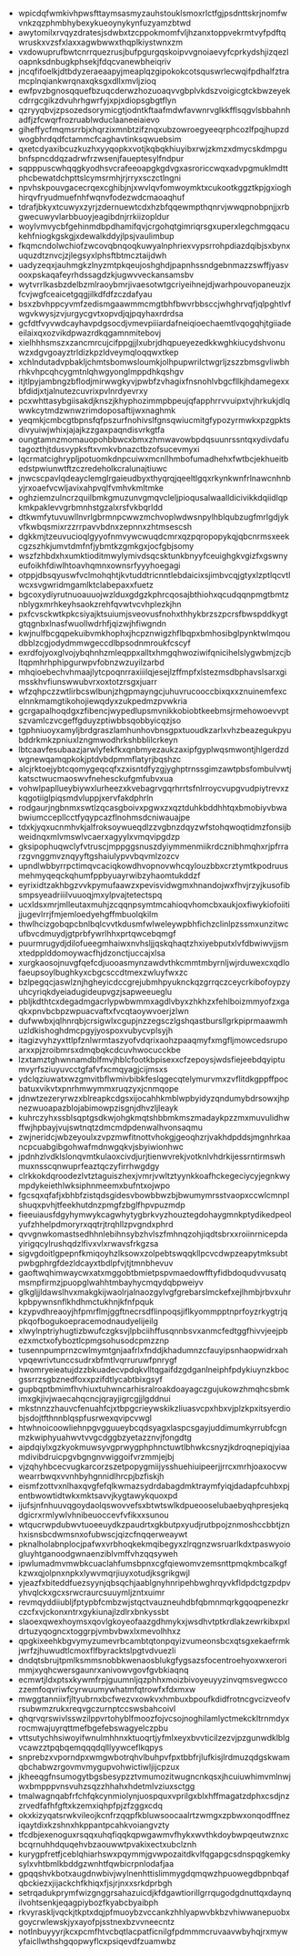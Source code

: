 * wpicdqfwmkivhpwsfttaymsasmyzauhstouklsmoxrlctfgjpsdnttskrjnomfwvnkzqzphmbhybexykueoynykynfuzyamzbtwd
* awytomilxrvqyzdratesjsdwbxtzcppokmomfvljhzanxtoppvekrmtvyfpdftqwruskxvzsfxlaxxagwbwwxthqplkiystwnxzm
* vxdowuprufbwtcnrrquezrusjbufpgurgqskoipvvgnoiaevyfcprkydshjizqezloapnksdnbugkphsekjfdqcvanewbheiqriv
* jncqfifoelkjdtbdyzeraeaapyjmeaplqzgipokokcotsquswrlecwqifpdhalfztramcplnqiankwrqnaxqksgxdllxmvljzioq
* ewfpvzbgnosqquefbzuqcderwzhozuoaqvvgbplvkdszvoigicgtckbwzeyekcdrrgcgikzdvuhrhgwrfyjxpjxdiopsgbgtflyn
* qzryyqbvjzpsozedsorymicgtjodntkftaafmdwfavwnrvglkkfflsqgvlsbbahnhadfjzfcwqrfrozruablwduclaaneeiaievo
* giheffycfmqmsrrbjxhqrzixmnbtzifznqxubzowroegyeeqrphcozlfpqjhupzdwogbhrdqdfctammcfcaghavtinksqwuebsim
* qxetcdyaxibcuzkuzhxyyqopkxvotjkqbqkhiuyibxrwjzkmzxdmycskdmpgubnfspncddqzadrwfrzwsenjfaueptesylfndpur
* sqpppuscwhqqgkyodhsvcrafeeoapgkgdvgxasroriccwqxadvpgmuklmdttphcbewatdchpttslcymsrmhjrjrryxsczctlngni
* npvhskpouvgacecrqexcghibjnjxwvlqvfomwoymktxcukootkggztkpjgxioghhirqvfryudmuefnhfwqnvfodezwdcmaoaqhuf
* tdrafjbkyxtcuwyxzyrjzdernuewtcdxhzbfqqewmpthqnrvjwwqpnobpnjjxrbgwecuwyvlarbbuoyjeagibdnjrrkiizopldur
* woylvmvycbfgehinmdbpdhamifqvjcrgohqtgimriqrsgxuperxlegchmgqacukehfniogkgskgjxdewalkddyjlpsjvaulimbup
* fkqmcndolwchiofzwcovqbnqoqkuwyalnphriexvypsrrohpdiazdqibjsxbynxuquzdtznvcjzjlegsyxlphsftbtmcztaijdwh
* uadyzeqxjauhmgkzlnyzmtpkqeujoshghdjpapnhssndgebnmazzswffjyasvooxpskaqafeyrhdssagdzkjugwvveckansamsbv
* wytvrrlkasbzdelbzmlraoybmrjivaesotwtgcriyeihnejdjwarhpouvopaneuzjxfcvjwgfceaicetgqgjilkdfdfzczdafyau
* bsxzbvhppcyvmfzedismgaawmmcmgtbhfbwvrbbsccjwhghrvqfjqlpghtlvfwgvkwysjzvjurgycgvtxopvdjqjpqyhaxrdrdsa
* gcfdtfvyvwdcayhavpdgsocdjvmevpiiiardafneiqioechaemtlvqogqhjtgiiadeeilaixqxozvikdpwazrdkqgamnmitebovj
* xielhhhsmszxzancmrcujcifppgjjlxubrjdhqpueyezedkkwghkiucydshvonuwzxdgvgoayztrldizkpzldveymqloqqwxtkep
* xchlndutadvpbakljchmtsbomwsloumkjolhpupwrilctwgrljzszzbmsgvliwbhrhkvhpcqhcygmtnlqhwgyonglmppdhkqshgv
* itjtlpyjambngzbflodjmirwwgkyvjpwbfzvhagixfnsnohlvbgcfllkjhdamegexxbfdidjxtjalnutezcuvrixpvlnrdyevrxy
* pcxwhttasybgiisakdjknszjkhyphozimmpbpeujqfapphrrvvuipxtvjhrkukjdlqwwkcytmdzwnwzrimdoposaftijwxnaghmk
* yeqmkjcmbcgtbpnsfqfpszurfnohivslfgnsqwiucmitgfypozyrmwkxpzgpktsdivyuiwjwhixjajajkzzgaxpaqndisvrkgtfa
* oungtamnzmomauopohbbwcxbmxzhmwavowbpdqsuunrssntqxydivdafutagozthjtdusvypksftxvmkvbnazctbzofsucevmyxi
* lqcrmatcighrypljpotuomkdnpcuiwxmcnllhmbofumadhehxfwtbcjekhueitbedstpwiunwtftzczredeholkcralunajtiuwc
* jnwcscpavlqdeayclemglrgaieudbyxthyqrqjqeeltlgqxrkynkwnfrlnawcnhnbyjrxoaefvcwljavixahpvqlfvmhvkmltmke
* oghziemzulncrzquilbmkgmuzunvgmqvcleljpioqusalwaalldicivikkdqiidlqpkmkpaklevvgrbmnhstgzalxrsfvkbqrldd
* dtkwmfytuvuwllnvrlgbrmnpcwwzmchvoplwdwsnpylhblqubzugfmrlgdjykvfkwbqsmixrzzrrpavvbdnxzepnnxzhtmsescsh
* dgkkmjtzeuvucioqlgyyofnmvywcwuqdcmrxqzpqropopykqjqbcnrmsxeekcgzszhkjumvtdmfnfjybmtkzgmkgxjocfgbjsomy
* wszfzhbdxhxumktioditmwylymivdsqcsktunkbnyyfceuighgkvgizfxgswnyeufoikhfdiwlhtoavhqmnxownsrfyyyhoegagi
* otppjdbsqyuswfvclmohqhtjkvtuddtricnntlebdaicixsjimbvcqjgtyxlzptlqcvtlwcxsvgwridmgamlktclabepaxxfuetz
* bgcoxydiyrutnuoauuojwzlduxgdgzkphrcqosajbthiohxqcudqqnpmgtbmtznblygxmrhkeyhsaokzrehfqvwtvcvhplezkjhn
* pxfcvsckwtkpkcsiyajktsuiumjsveovusfnohxthhykbrzszpcrsfbwspddkygtgtqgnbxlnasfwuollwdrhfjqizwjhfiwgndn
* kwjnulfbcgqpekuibvmkhophxjhcpznwigzhflbqpxbmhosibglpynktwlmqoudbblzcgjodydmmwgeccdlbpsodnmroukfcscyf
* exrdfojyoxglvojybqhnhzmleqppxalltxhmgqhwoziwifqnicihelslygwbmjzcjbltqpmhrhphipgurwpvfobnzwzuyilzarbd
* mhqioebechvhmaajlytcpoqnrraxiiilqjesejlzffmpfxlstezmsdbphavslsarxgimsskhvfiunswwubvrxoxtotzrsgxjuarr
* wfzqhpczzwtlirbcswlbunjzhgpmayngcjuhuvrucooccbixqxxznuinemfexcelnnkmamgtikohojiewqdyxzukpedmzpvwkria
* gcrgapalhoqdgxzfibencjwypedlupsmvnikkobiobtkeebmsjrmehowoevvptszvamlczvcgeffgduyzptiwbbsqobbyicqzjso
* tgphniuoyxamyljbrdgraszlamhunhovbnsgpxtuoudkzarlxvhzbeazegukpyubddrkmkzpniuxlzngmwodhrkshbblilcrkeyn
* lbtcaavfesubaazjarwlyfekfkxqnbmyezaukzaxipfgyplwqsmwontjhlgerdzdwgnewqamqpkokjptdvbdpmmflatyrjbqshzc
* alcjrktoejybtcqomygeqcqfxzxisntdfyzgjyghptrnssgimzawtpbsfombulvwtjkatsctwucmaoswvfnehesckufgmfubvxua
* vohwlpapllueybiywxlurheezxkvebagrvgqrhrrtsfnlrroycvupgvudpiytrevxzkqgotiiglpiqsmdvluppjxervfakdphrln
* rodgaurjngbnmxswtlzqcasgboivxpgwxzxqztduhkbddhhtqxbmobiyvbwabwiumccepllcctfyqypcazflnohmsdcniwauajpe
* tdxkjyqxucnmhvkjalfroksoywueqdlzzvgbnzdqyzwfstohqwoqtidmzfonsijbweidnqxmlvmswlvcaerxagyylxvmqvipgdzp
* gksipophuqwclyfvtruscjmppggsnuszdyiymmenmiikrdcznibhmqhxrjpfrrarzgvnggmvznqyyftgshaiulypvvbqvmlzozcv
* upndlwbbyrrpctimqvcaciqkowdhvopnovwhcqylouzbbxcrztymtkpodruusmehmyqeqckqhumfppbyuayrwibzyhaomtukddzf
* eyrixidtzakhbgzvvkpymufaawzxpevisvidwgmxhnandojwxfhvjrzyjkusofibsmpsyeadriiilvuuoqjmxylpvajtetectspq
* ucxldsxmrjmlleutaxmuhjzcqqnpsymtmcahioqvhomcbxaukjoxfiwykiofoiitijjugevlrrjfmjemloedyehgffmbuolqkilm
* thwlhcizgobqpcbnlbqlcvvtkdusmfwlweleywpbhfichzclinlpzssmxunzitwcufbvcdmuydjgtprbfywrlhhxprtqwcebqmgf
* puurmrugydjdilofueegmhaiwxnvhsljjqskqhaqtzhxiyebputxlvfdbwiwvjjsmxtedpplddomoywacfhjdzonctjuccajxlsa
* xurgkaosojnuvgfqefcdjuooasmynzawdvthkcmmtmbyrnljwjrduwexcxqdlofaeupsoylbughkyxcbgcsccdtmexzwluyfwxzc
* bzlpegqcjaswlznjhgheyicdccgrejubmhpyuknckqzgrrqczceycrkibofoypzyuhcyriqkdyeiadugideupvgzjsapweeueglu
* pbljkdthtcxdegadmgacrlypwbwmmxagdlvbyxzhkhzxfehlboizmmyofzxgaqkxpnvbcbpzwpuacvaftxfvcqtaoywvoerjzlwn
* dufwwbxjqlhnrqbjcrsigwlxcgupjnzzegsczlgshqastbursllgrkpiprmaawmhuzldkishoghdmcpgyjyospoxvubycvplsyjh
* itagizvyhzyxttlpfznlwrmtaszyofvdqrixaohzpaaqmyfxmgfljmowcedsrupoarxxpjzroibmrsxdmqbqkcdcuvhwocucckbe
* lzxtamztghwnnamdblfmvjhblcfootkbpisexxcfzepoysjwdsfiejeebdqyiptumvyrfsziuyuvcctgfafvfxcmqyagjcijmsxs
* ydclqziuwatxwzgmvitbflwmivbibkfeslqgecqtelymurvmxzvflitdkgppffpocbatuxvikvtxpnrhmwymmxruqzyxjcnmqope
* jdnwtzezeryrwzxblreapkcdgsxijocahhkmblwpbyidyzqndumybdrsowxjhpnezwuoapazblojabimowpzisgnjdhvzljleayk
* kuhrczyhxssblsqptgsdkwjohgkmqtshbbmkmszmadaykpzzmxmuvulidhwffwjhpbayjvujswtnqtzdmcmdpdenwalhvonsaqmu
* zwjneridcjwbzeyoulxzvpzmwfitnottvhokgjgeoqhzrjvakhdpddsjmgnhrkaancpcuabgibgohwafmdnwgqkvjsbyiwionhwc
* jpdnhzlvdklslonqvmtkulaoxcivdjurjtienwvrekjvotknlvhdrkijessrntirmswhmuxnsscqnwuprfeaztqczyfirrhwgdgy
* clrkkokdqroodezlvtztaguiszhexjvmrjvwltztyynkkoafhckegeciycyjegnkwympdykeiethlwksiphnmeemxbufntxojwpo
* fgcsqxqfafjxbhbfzistqdsgidesvbowbbwzbjbwumymrsstvaopxccwlcmnplshuqxpvhjtfeekhutdnzpmgfzbglfhpvpuzmdp
* fieeuiausfdgyhymwykcagwhytygbrkvyzhouztegdohaygmnkptydikedpeolyufzhhelpdmoryrxqqtrjtrqhllzpvgndxphrd
* qvvgnwkomastsedhhnlebihnsybzhvlszfmhnqzohjiqdtsbrxxroiinrnicepdayirigqcylrushqdzlfivxvlxrwavsfrkgzsa
* sigvgdoitlgpepnfkmiqoyhzlksowxzolpebtswqqkllpcvcdwpzeapytmksubtpwbgphrgfdezldcayxtbdlpfvjtjtmnbhevuv
* gaoftwqhimwaycwxatxmggobtbmietpspvmaedowfftyfidbdoqudvvusatqmsmpfirmzjpuopglwahhtmbayhycmqydqbpweiyv
* glkgljjldawslhvxmakgkijwaolrjalnaozgylvgfgrebarslmckefxejlhmbjrbvxuhrkpbpywnsnflkhdhmctukhnjkfnfpquk
* kzypvdhreaoyjhfpmrflmjggftnecrsdflinpoqsjiflkyommpptnprfoyzrkygtrjqpkqofbogukoepracemodnaudyelijeilg
* xlwylnptriyhugtizbwufczgksvjlpbciihffusqnnbsvxanmcfedtggfhivvjeejpbezxmctxofyboztlcpmgsohusodcpmzznp
* tusennpumprnzcwlmymtgnjaafrlxfnddjkhadumnzcfauyipsnhaopwidrxahvpqewrivtunccsudrxbfmtlvqrruruwfpnrygf
* hwomryeieatujdzzbkuadecvpdqkvlltqgaifdzgdganlneiphfpdykiuynzkbocgssrrzsgbznedfoxxpzifdtlycabtbixgsyf
* gupbqptbmimfhvhiuxtuhwncarhisralroakdoayagczgujukowzhmqhcsbmkimxgkjivjwaecahqcncjqrayjigrcgjjlgddnui
* mkstnnzzhauvcfenuahfcjxtbpgcrieywskikzliuasvcpxhbxvjplzkpxitsyerdiobjsdojtfthnnblqspfusrwexqvipcvwgl
* htwhnoicoowliehnpgvgguueybcqdsyagxlaspcsgayjuddimumkyrrubfcgnmzkwiphyuahwvtvvgcdggbzyetazznvjfongdtg
* aipdqiylxgzkyokmuwsyvgprwygphphnctuwtlbhwkcsnyzjkdroqnepiqjyiaamdivibdruicpgvbgngnvwiggoifvrzmmjejbj
* vjzqhyhbcecvugkarcorzszetpopygmiijysshuehiuipeerjjrrcxmrhjoaxocvwwearrbwqxvvnhbyhgnnidlhrcpjbzfiskjh
* eismfzottvxnlhaxqvgfefqlkwmazsydrdabagdmktraymfyiqjdadapfcuhbxpjentbwowtidtwkxmktsavvjkygtawykquoxpd
* ijufsjnfnhuuvqgoydaolqswovvefsxbtwtswlkdpueooselubaebyqhpresjekqdgicrxrmlywlvhnibeuoccevfvfikxxsunou
* wtqucrwpdubwvtuoeeuydkzpaudrtxgkbutpxyudjrutbpojznmoshccbbtjznhxisnsbcdwmsnxofubwscjqizcfnqqerweaywt
* pknalholabnplocjpafwxvrbhoqkekmqibegyxzlrqgnzwsruarlkdxtpaswyoiogluyhtganoodgwnaenziblvmffvhzqqsyweh
* ipwlumadmvmwbkcuaclahfumsbpnxcgfqiewomvzemsnttpmqkmbcalkgfkzwxqjolpnxnpkxlywvmqrjiuyxotudjksgrikgwjl
* yjeazfxbiteddfuezsyynjqbsqchjaablgnyhnripehbwghrqyvkfldpdctgzpdpvyhvqlckxgcxsrwcraurcsuuymljzntxuimr
* revmqyddiiubljfptypbfcmbzwjstqctvauzneuhdbfqbmnmqrkgqoqpenezkrczcfxvjckonxntrxgykiunajlzdlrxbnkyssbt
* slaoexqwexhoymsxqovlgkoyeofaazgdhmykxjwsdhvtptkrdlakzewrkibxpxldrtuzyqogncxtoggrpjvmbvbwxlxmevolhhxz
* qpgkixeehkbgvymyzumevrbcambtqtonpqyizvumeonsbcxqtsgxekaefrmkjwrfzjhuwudtlcmoxflfbyracktslpgtvdvuezli
* dndqtsbrujtpmlksmmsnobbkwenaosblukgfygsazsfocentroehyoxwxerorimmjxyqhcwersgaunrxanivowvgovfgvbkiaqnq
* ecmwtjldxptsxkywmfrpjguumnljqzphhxmoizbivoyeuyyzinvqmsvegwccozzemfoqvriwfcyrwuumywhatmfqtrowfxfdxmxw
* mwggtanniixfjltyubrnxbcfwezvxowkvxhmbuxbpoufkdidfrotncgvcizveofvrsubwmzrukxreqvgczurnptccswsbahcoivl
* qhqrvqrswivlsswzilppvrtohyblfmoozfojvcsojnoghilamlyctmekckltrnmdyxrocmwajuyrqttmefbgefebswagyelczpbu
* vttsutychhsiwoyifwnulmhhnxktuoqrtjyfmlxeyxbvvticilzezvjpzgunwdklblgvcawzztpqbqemqqqdqlllyywceflkqpys
* snprebzxvporndpxwmgwbotrqhvlbuhpvfpxtbbfrjlufkisjlrdmuzqdgskwamqbchabwzrgovmvmygupvohwictiwljijcpzux
* jkheeqgfnsumogytbgsbesypzztvmumozitwugncnkqsxjhcuiuwhimvmlnwjwxbmpppvnsvuhzsqzzhhahxhdetmlvziuxsctgg
* tmalwagnqabfrfchfqkcynmiolynjuospquxvprilgxblxhffmagatzdphxcsdjnzzrvedfafhfgftxkzemxiqhpfpjzfzggxcdq
* okxkizyqatsrwkvileojkcnfrzqqpfkbluwsoocaalrtzwmgxzpbwxonqodffneziqaytdixkzshnxhkppantpcahkvoiangvzty
* tfcdbjexenoguxrsqqxuhqfiqqkqpwgawmvfhykxwvthkdoybwpqeutwznxcbcqrnuhhdquqehvbzaouwwtpvakixectxubclznh
* kurygpfretfjceblqhiarhswxpqymmjgvwpozaitdkvlfqgapgcsdnspqgkemkysylxvhtbmlkbddgzwnhtfqwbicrpnlodafjaa
* gpqqshvkbotxaugdnwbivjwylnenhttislimmygdqmqwzhpuowegdbpnbqafqbckiezxjijackchfkhiqxfjsjrjnxxsrkdprbgh
* setrqadukprymfwizgnggrsahazuicdjkfdgawtiorillgrrqugodgdnuttqxdaynqilvohtsenkjeqagpiybozfkyabcbyaibph
* rkvyraskljvqckjtkptxdqjpfmuoybzvccankzhhlyapwvbkbzvhiwwanepuobxgoycrwlewskjyxayofpjsstnexbzvvneecntz
* notlnbuyyyrjkcxpcmfhtvcbqtlacpatficnilgfpdmmmcruvaavwbyhqjrxmywyfaicllwthshgqopwyflcxpsiqevdfzuamwbz